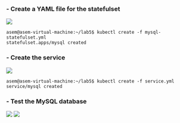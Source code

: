 

### - Create a YAML file for the statefulset 
<img src="https://github.com/Asem-Mohamed-321/iVolve-OJT/assets/167926594/272a0cfb-84c2-4754-9810-0897e926abf9">

```
asem@asem-virtual-machine:~/lab5$ kubectl create -f mysql-statefulset.yml 
statefulset.apps/mysql created
```

### - Create the service 
<img src="https://github.com/Asem-Mohamed-321/iVolve-OJT/assets/167926594/87607178-5d09-4d86-9889-103dcef54b72">

```
asem@asem-virtual-machine:~/lab5$ kubectl create -f service.yml 
service/mysql created
```


### - Test the MySQL database

<img src="https://github.com/Asem-Mohamed-321/iVolve-OJT/assets/167926594/436dcc3c-e8a4-4f17-bbce-a310e5ead7e5">

<img src="https://github.com/Asem-Mohamed-321/iVolve-OJT/assets/167926594/86e5b984-aa9f-466f-ad00-cf8f421f424c">
